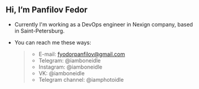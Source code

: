 ## Hi, I’m Panfilov Fedor
- Currently I'm working as a DevOps engineer in Nexign company, based in Saint-Petersburg.

- You can reach me these ways:
  > + E-mail: fyodorpanfilov@gmail.com
  > + Telegram: @iamboneidle
  > + Instagram: @iamboneidle
  > + VK: @iamboneidle
  > + Telegram channel: @iamphotoidle
